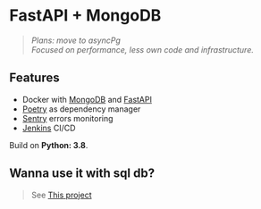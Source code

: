 # FastAPI + MongoDB    

>*Plans: move to asyncPg     
Focused on performance, less own code and infrastructure.*

## Features 

- Docker with [MongoDB](https://www.mongodb.com) and [FastAPI](http://fastapi.tiangolo.com)  
- [Poetry](https://python-poetry.org) as dependency manager    
- [Sentry](https://sentry.io) errors monitoring
- [Jenkins](https://www.jenkins.io) CI/CD

Build on **Python: 3.8**.    

## Wanna use it with sql db?
>See [This project](https://github.com/insmnia/FASTAPI/tree/master/app)
